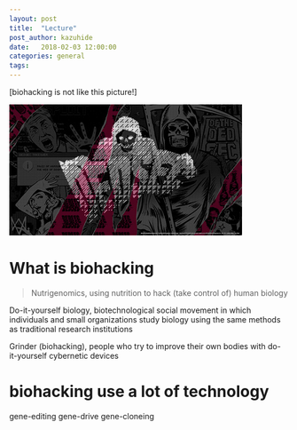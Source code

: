 ```yaml
---
layout: post
title:  "Lecture"
post_author: kazuhide
date:   2018-02-03 12:00:00
categories: general
tags: 
---
```


[biohacking is not like this picture!]

![biohacking](../participants/kazuhide/biohacking.jpg)

# What is biohacking

> Nutrigenomics, using nutrition to hack (take control of) human biology

Do-it-yourself biology, biotechnological social movement in which individuals and small organizations study biology using the same methods as traditional research institutions

Grinder (biohacking), people who try to improve their own bodies with do-it-yourself cybernetic devices

# biohacking use a lot of technology

gene-editing
gene-drive
gene-cloneing
